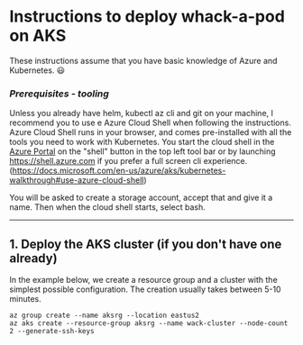 # Instructions to deploy whack-a-pod on AKS 

These instructions assume that you have basic knowledge of Azure and Kubernetes. :smiley: 

### ***Prerequisites - tooling***

Unless you already have helm, kubectl az cli and git on your machine, I recommend you to use e Azure Cloud Shell when following the instructions. Azure Cloud Shell runs in your browser, and comes pre-installed with all the tools you need to work with Kubernetes. You start the cloud shell in the [Azure Portal](https://portal.azure.com) on the "shell" button in the top left tool bar or by launching https://shell.azure.com if you prefer a full screen cli experience. 
(https://docs.microsoft.com/en-us/azure/aks/kubernetes-walkthrough#use-azure-cloud-shell)

You will be asked to create a storage account, accept that and give it a name. Then when the cloud shell starts, select bash.
 
---
## 1. Deploy the AKS cluster (if you don't have one already) 
In the example below, we create a resource group and a cluster with the simplest possible configuration. The creation usually takes between 5-10 minutes. 

```
az group create --name aksrg --location eastus2
az aks create --resource-group aksrg --name wack-cluster --node-count 2 --generate-ssh-keys
```
